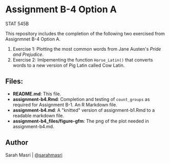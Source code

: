 # Assignment B-4 Option A
STAT 545B

This repository includes the completion of the following two exercised from Assignmnet B-4 Option A. 

1. Exercise 1: Plotting the most common words from Jane Austen's _Pride and Prejudice_.
2. Exercise 2: Imlpementing the function `Horse_Latin()` that converts words to a new version of Pig Latin called Cow Latin. 

## Files:
- **README.md**: This file.
- **assignment-b4.Rmd**: Completion and testing of `count_groups` as required for Assignment B-1. An R Markdown file. 
- **assignment-b4.md**: A "knitted" version of assignment-b1.Rmd to a readable markdown file.
- **assignment-b4_files/figure-gfm**: The png of the plot needed in assignment-b4.md.

## Author
Sarah Masri | [@sarahmasri](https://github.com/sarahmasri)

